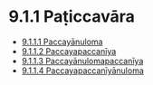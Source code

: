 # 9.1.1 Paṭiccavāra

* [9.1.1.1 Paccayānuloma](9.1.1/9.1.1.1.md)
* [9.1.1.2 Paccayapaccanīya](9.1.1/9.1.1.2.md)
* [9.1.1.3 Paccayānulomapaccanīya](9.1.1/9.1.1.3.md)
* [9.1.1.4 Paccayapaccanīyānuloma](9.1.1/9.1.1.4.md)
